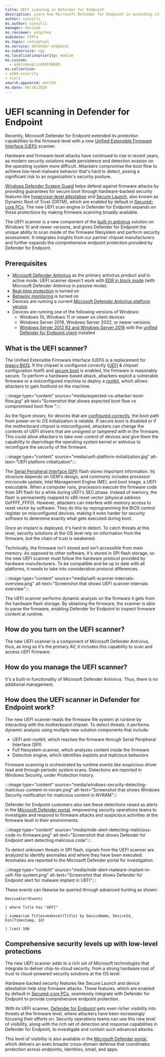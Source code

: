 ```yaml
---
title: UEFI scanning in Defender for Endpoint
description: Learn how Microsoft Defender for Endpoint is extending its protection capabilities to the firmware level with a new Unified Extensible Firmware Interface (UEFI) scanner.
author: siosulli
ms.author: siosulli
manager: deniseb
ms.reviewer: yongrhee
audience: ITPro
ms.topic: conceptual
ms.service: defender-endpoint
ms.subservice: ngp
ms.localizationpriority: medium
ms.custom:
  - admindeeplinkDEFENDER
ms.collection: 
- m365-security
- tier2
search.appverid: met150
ms.date: 04/16/2024
---
```


# UEFI scanning in Defender for Endpoint

Recently, Microsoft Defender for Endpoint extended its protection capabilities to the firmware level with a new [Unified Extensible Firmware Interface (UEFI)](/windows-hardware/drivers/bringup/unified-extensible-firmware-interface) scanner.

Hardware and firmware-level attacks have continued to rise in recent years, as modern security solutions made persistence and detection evasion on the operating system more difficult. Attackers compromise the boot flow to achieve low-level malware behavior that's hard to detect, posing a significant risk to an organization's security posture.

[Windows Defender System Guard](/windows/security/hardware-security/how-hardware-based-root-of-trust-helps-protect-windows) helps defend against firmware attacks by providing guarantees for secure boot through hardware-backed security features like [hypervisor-level attestation](https://www.microsoft.com/security/blog/2018/04/19/introducing-windows-defender-system-guard-runtime-attestation/) and [Secure Launch](/windows/security/threat-protection/windows-defender-system-guard/system-guard-how-hardware-based-root-of-trust-helps-protect-windows), also known as Dynamic Root of Trust (DRTM), which are enabled by default in [Secured-core PCs](https://www.microsoft.com/en-us/windowsforbusiness/windows10-secured-core-computers). The new UEFI scan engine in Defender for Endpoint expands on these protections by making firmware scanning broadly available.

The UEFI scanner is a new component of the [built-in antivirus](/windows/security/threat-protection/microsoft-defender-antivirus/microsoft-defender-antivirus-in-windows-10) solution on Windows 10 and newer versions, and gives Defender for Endpoint the unique ability to scan inside of the firmware filesystem and perform security assessment. It integrates insights from our partner chipset manufacturers and further expands the comprehensive endpoint protection provided by Defender for Endpoint.

## Prerequisites

- [Microsoft Defender Antivirus](microsoft-defender-antivirus-windows.md) as the primary antivirus product and in active mode. UEFI scanner doesn't work with [EDR in block mode](edr-in-block-mode.md) (with Microsoft Defender Antivirus in passive mode).
- [Real-time protection](configure-protection-features-microsoft-defender-antivirus.md) is turned on
- [Behavior monitoring](behavior-monitor.md) is turned on
- Devices are running a current [Microsoft Defender Antivirus platform version](microsoft-defender-antivirus-updates.md#monthly-platform-and-engine-versions)
- Devices are running one of the following versions of Windows:
   - Windows 10, Windows 11 or newer on client devices
   - Windows Server 2019, Windows Server 2022, or newer versions
   - [Windows Server 2012 R2 and Windows Server 2016](https://techcommunity.microsoft.com/t5/microsoft-defender-for-endpoint/defending-windows-server-2012-r2-and-2016/ba-p/2783292) with the [unified Defender for Endpoint client](/microsoft-365/security/defender-endpoint/configure-server-endpoints#new-windows-server-2012-r2-and-2016-functionality-in-the-modern-unified-solution) installed

## What is the UEFI scanner?

The Unified Extensible Firmware Interface (UEFI) is a replacement for [legacy BIOS](/windows-hardware/drivers/bringup/smbios). If the chipset is configured correctly ([UEFI](https://uefi.org/sites/default/files/resources/UEFI%20Spec%202_6.pdf) & chipset configuration itself) and [secure boot](/windows-hardware/design/device-experiences/oem-secure-boot) is enabled, the firmware is reasonably secure. To perform a hardware-based attack, attackers exploit a vulnerable firmware or a misconfigured machine to deploy a [rootkit](https://www.microsoft.com/en-us/microsoft-365-life-hacks/privacy-and-safety/what-is-a-rootkit), which allows attackers to gain foothold on the machine.

:::image type="content" source="media/expected-vs-attacker-boot-flow.jpg" alt-text="Screenshot that shows expected boot flow vs compromised boot flow ":::

As the figure shows, for devices that are [configured correctly](/windows-hardware/drivers/bringup/secure-boot-and-device-encryption-overview), the boot path from power-on to OS initialization is reliable. If secure boot is disabled or if the motherboard chipset is misconfigured, attackers can change the contents of UEFI drivers that are unsigned or tampered with in the firmware. This could allow attackers to take over control of devices and give them the capability to deprivilege the operating system kernel or antivirus to reconfigure the security of the firmware.

:::image type="content" source="media/uefi-platform-initialization.jpg" alt-text="UEFI platform initialization":::

The [Serial Peripheral Interface (SPI)](https://en.wikipedia.org/wiki/Serial_Peripheral_Interface) flash stores important information. Its structure depends on OEM's design, and commonly includes processor microcode update, Intel Management Engine (ME), and boot image, a UEFI executable. When a computer runs, processors execute the firmware code from SPI flash for a while during UEFI's SEC phase. Instead of memory, the flash is permanently mapped to x86 reset vector (physical address 0xFFFF_FFF0). However, attackers can interfere with memory access to reset vector by software. They do this by reprogramming the BIOS control register on misconfigured devices, making it even harder for security software to determine exactly what gets executed during boot.

Once an implant is deployed, it's hard to detect. To catch threats at this level, security solutions at the OS level rely on information from the firmware, but the chain of trust is weakened.

Technically, the firmware isn't stored and isn't accessible from main memory. As opposed to other software, it's stored in SPI flash storage, so the new UEFI scanner must follow the hardware protocol provided by hardware manufacturers. To be compatible and be up to date with all platforms, it needs to take into consideration protocol differences.

:::image type="content" source="media/uefi-scanner-internals-overview.png" alt-text="Screenshot that shows UEFI scanner internals overview":::

The UEFI scanner performs dynamic analysis on the firmware it gets from the hardware flash storage. By obtaining the firmware, the scanner is able to parse the firmware, enabling Defender for Endpoint to inspect firmware content at runtime.

## How do you turn on the UEFI scanner?

The new UEFI scanner is a component of Microsoft Defender Antivirus, thus, as long as it's the primary AV, it includes this capability to scan and access UEFI firmware.

## How do you manage the UEFI scanner?

It's a built-in functionality of Microsoft Defender Antivirus. Thus, there is no additional management.

## How does the UEFI scanner in Defender for Endpoint work?

The new UEFI scanner reads the firmware file system at runtime by interacting with the motherboard chipset. To detect threats, it performs dynamic analysis using multiple new solution components that include:

- UEFI anti-rootkit, which reaches the firmware through Serial Peripheral Interface (SPI)
- Full filesystem scanner, which analyzes content inside the firmware
- Detection engine, which identifies exploits and malicious behaviors

Firmware scanning is orchestrated by runtime events like suspicious driver load and through periodic system scans. Detections are reported in Windows Security, under Protection history.

:::image type="content" source="media/windows-security-detecting-malicious-content-in-nvram.png" alt-text="Screenshot that shows Windows Security notification for malicious content in NVRAM":::

Defender for Endpoint customers also see these detections raised as alerts in the [Microsoft Defender portal](https://security.microsoft.com/), empowering security operations teams to investigate and respond to firmware attacks and suspicious activities at the firmware level in their environments.

:::image type="content" source="media/mde-alert-detecting-malicious-code-in-firmware.png" alt-text="Screenshot that shows Defender for Endpoint alert detecting malicious code":::

To detect unknown threats in SPI flash, signals from the UEFI scanner are analyzed to identify anomalies and where they have been executed. Anomalies are reported to the Microsoft Defender portal for investigation.

:::image type="content" source="media/mde-alert-malware-implant-in-uefi-file-system.png" alt-text="Screenshot that shows Defender for Endpoint alert for malware implant in UEFI":::

These events can likewise be queried through advanced hunting as shown:

```kusto
DeviceAlertEvents

| where Title has "UEFI"

| summarize Titles=makeset(Title) by DeviceName, DeviceId, bin(Timestamp, 1d)

| limit 100
```

## Comprehensive security levels up with low-level protections

The new UEFI scanner adds to a rich set of Microsoft technologies that integrate to deliver chip-to-cloud security, from a strong hardware root of trust to cloud-powered security solutions at the OS level.

Hardware backed security features like Secure Launch and device attestation help stop firmware attacks. These features, which are enabled by default in [Secured-core PCs](https://www.microsoft.com/en-us/windowsforbusiness/windows10-secured-core-computers), seamlessly integrate with Defender for Endpoint to provide comprehensive endpoint protection.

With its UEFI scanner, [Defender for Endpoint](https://www.microsoft.com/microsoft-365/windows/microsoft-defender-atp) gets even richer visibility into threats at the firmware level, where attackers have been increasingly focusing their efforts on. Security operations teams can use this new level of visibility, along with the rich set of detection and response capabilities in Defender for Endpoint, to investigate and contain such advanced attacks.

This level of visibility is also available in the [Microsoft Defender portal](https://www.microsoft.com/security/technology/threat-protection), which delivers an even broader cross-domain defense that coordinates protection across endpoints, identities, email, and apps.
